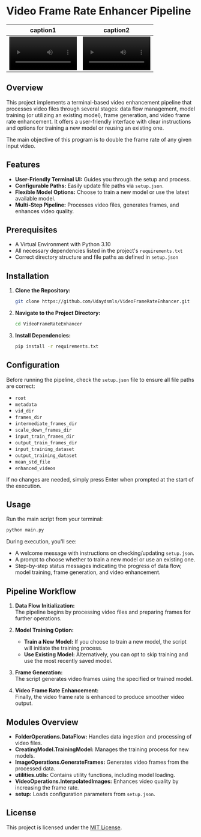 
# Video Frame Rate Enhancer Pipeline

caption1 | caption2
:-: | :-:
<video src='https://raw.githubusercontent.com/Udaydsmls/VideoFrameRateEnhancer/master/assets/30fps.mp4' width=180></video> | <video src='https://github.com/Udaydsmls/VideoFrameRateEnhancer/blob/master/assets/60fps.mp4' width=180><video

## Overview
This project implements a terminal-based video enhancement pipeline that processes video files through several stages: data flow management, model training (or utilizing an existing model), frame generation, and video frame rate enhancement. It offers a user-friendly interface with clear instructions and options for training a new model or reusing an existing one.

The main objective of this program is to double the frame rate of any given input video.
## Features
- **User-Friendly Terminal UI:** Guides you through the setup and process.
- **Configurable Paths:** Easily update file paths via `setup.json`.
- **Flexible Model Options:** Choose to train a new model or use the latest available model.
- **Multi-Step Pipeline:** Processes video files, generates frames, and enhances video quality.

## Prerequisites
- A Virtual Environment with Python 3.10 
- All necessary dependencies listed in the project's `requirements.txt`
- Correct directory structure and file paths as defined in `setup.json`

## Installation
1. **Clone the Repository:**
   ```bash
   git clone https://github.com/Udaydsmls/VideoFrameRateEnhancer.git
   ```
2. **Navigate to the Project Directory:**
   ```bash
   cd VideoFrameRateEnhancer
   ```
3. **Install Dependencies:**
   ```bash
   pip install -r requirements.txt
   ```

## Configuration
Before running the pipeline, check the `setup.json` file to ensure all file paths are correct:
- `root`
- `metadata`
- `vid_dir`
- `frames_dir`
- `intermediate_frames_dir`
- `scale_down_frames_dir`
- `input_train_frames_dir`
- `output_train_frames_dir`
- `input_training_dataset`
- `output_training_dataset`
- `mean_std_file`
- `enhanced_videos`

If no changes are needed, simply press Enter when prompted at the start of the execution.

## Usage
Run the main script from your terminal:
```bash
python main.py
```
During execution, you'll see:
- A welcome message with instructions on checking/updating `setup.json`.
- A prompt to choose whether to train a new model or use an existing one.
- Step-by-step status messages indicating the progress of data flow, model training, frame generation, and video enhancement.

## Pipeline Workflow
1. **Data Flow Initialization:**  
   The pipeline begins by processing video files and preparing frames for further operations.
   
2. **Model Training Option:**  
   - **Train a New Model:** If you choose to train a new model, the script will initiate the training process.
   - **Use Existing Model:** Alternatively, you can opt to skip training and use the most recently saved model.
   
3. **Frame Generation:**  
   The script generates video frames using the specified or trained model.
   
4. **Video Frame Rate Enhancement:**  
   Finally, the video frame rate is enhanced to produce smoother video output.

## Modules Overview
- **FolderOperations.DataFlow:** Handles data ingestion and processing of video files.
- **CreatingModel.TrainingModel:** Manages the training process for new models.
- **ImageOperations.GenerateFrames:** Generates video frames from the processed data.
- **utilities.utils:** Contains utility functions, including model loading.
- **VideoOperations.InterpolatedImages:** Enhances video quality by increasing the frame rate.
- **setup:** Loads configuration parameters from `setup.json`.

## License
This project is licensed under the [MIT License](LICENSE).
